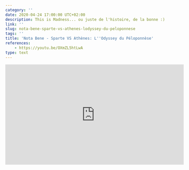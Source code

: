 ```yaml
---
category: ''
date: 2020-04-24 17:00:00 UTC+02:00
description: This is Madness... ou juste de l'histoire, de la bonne :)
link: ''
slug: nota-bene-sparte-vs-athenes-lodyssey-du-peloponnese
tags: ''
title: 'Nota Bene - Sparte VS Athènes: L''Odyssey du Péloponnèse'
references:
    - https://youtu.be/OXmZL5htLwA
type: text
---
```


<iframe width="560" height="315" src="https://www.youtube-nocookie.com/embed/OXmZL5htLwA" frameborder="0" allow="accelerometer; autoplay; encrypted-media; gyroscope; picture-in-picture" allowfullscreen></iframe>
